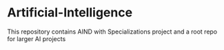 # Artificial-Intelligence
This repository contains AIND with Specializations project and a root repo for larger AI projects
